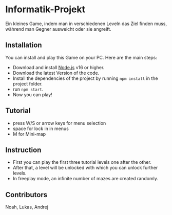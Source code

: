 # Informatik-Projekt

Ein kleines Game, indem man in verschiedenen Leveln das Ziel finden muss, während man Gegner ausweicht oder sie angreift.

## Installation

You can install and play this Game on your PC. Here are the main steps:

* Download and install [Node.js](https://nodejs.org) v16 or higher.
* Download the latest Version of the code.
* Install the dependencies of the project by running `npm install` in the project folder.
* run `npm start`.
* Now you can play!

## Tutorial

* press W/S or arrow keys for menu selection
* space for lock in in menus
* M for Mini-map

## Instruction

* First you can play the first three tutorial levels one after the other.
* After that, a level will be unlocked with which you can unlock further levels.
* In freeplay mode, an infinite number of mazes are created randomly.

## Contributors
Noah, Lukas, Andrej
